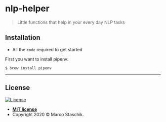 # nlp-helper

> Little functions that help in your every day NLP tasks

## Installation

- All the `code` required to get started

First you want to install pipenv:
```shell
$ brew install pipenv
```


---

## License

[![License](http://img.shields.io/:license-mit-blue.svg?style=flat-square)](http://badges.mit-license.org)

- **[MIT license](http://opensource.org/licenses/mit-license.php)**
- Copyright 2020 © Marco Staschik</a>.